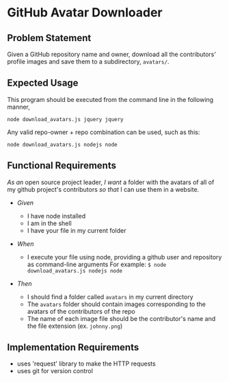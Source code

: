 # GitHub Avatar Downloader

## Problem Statement

Given a GitHub repository name and owner, download all the contributors' profile images and save them to a subdirectory, `avatars/`.

## Expected Usage

This program should be executed from the command line in the following manner,

```
node download_avatars.js jquery jquery
```

Any valid repo-owner + repo combination can be used, such as this:

```
node download_avatars.js nodejs node
```

## Functional Requirements

*As an* open source project leader,
*I want* a folder with the avatars of all of my github project's contributors
*so that* I can use them in a website.

- *Given*
  - I have node installed
  - I am in the shell
  - I have your file in my current folder

- *When*
  - I execute your file using node, providing a github user and repository as command-line arguments For example: `$ node download_avatars.js nodejs node`

- *Then*
  - I should find a folder called `avatars` in my current directory
  - The `avatars` folder should contain images corresponding to the avatars of the contributors of the repo
  - The name of each image file should be the contributor's name and the file extension (ex. `johnny.png`)

## Implementation Requirements
- uses 'request' library to make the HTTP requests
- uses git for version control